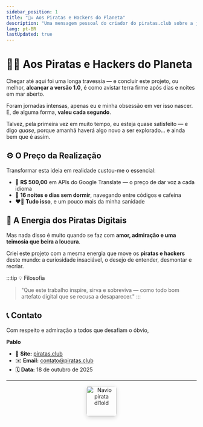 ```yaml
---
sidebar_position: 1
title: "🏴‍☠️ Aos Piratas e Hackers do Planeta"
description: "Uma mensagem pessoal do criador do piratas.club sobre a jornada de criação deste vault digital"
lang: pt-BR
lastUpdated: true
---
```


# 🏴‍☠️ Aos Piratas e Hackers do Planeta

Chegar até aqui foi uma longa travessia — e concluir este projeto, ou melhor, **alcançar a versão 1.0**, é como avistar terra firme após dias e noites em mar aberto.

Foram jornadas intensas, apenas eu e minha obsessão em ver isso nascer. E, de alguma forma, **valeu cada segundo**.

Talvez, pela primeira vez em muito tempo, eu esteja quase satisfeito — e digo *quase*, porque amanhã haverá algo novo a ser explorado… e ainda bem que é assim.

## ⚙️ O Preço da Realização

Transformar esta ideia em realidade custou-me o essencial:

- 💸 **R$ 500,00** em APIs do Google Translate — o preço de dar voz a cada idioma
- 🌙 **16 noites e dias sem dormir**, navegando entre códigos e cafeína
- ❤️‍🔥 **Tudo isso**, e um pouco mais da minha sanidade

## 🌊 A Energia dos Piratas Digitais

Mas nada disso é muito quando se faz com **amor, admiração e uma teimosia que beira a loucura**.

Criei este projeto com a mesma energia que move os **piratas e hackers** deste mundo: a curiosidade insaciável, o desejo de entender, desmontar e recriar.

:::tip 💡 Filosofia
> "Que este trabalho inspire, sirva e sobreviva — como todo bom artefato digital que se recusa a desaparecer."
:::

## 📞 Contato

Com respeito e admiração a todos que desafiam o óbvio,

**Pablo**

- 📡 **Site:** [piratas.club](https://piratas.club)
- ✉️ **Email:** contato@piratas.club
- 🗓️ **Data:** 18 de outubro de 2025

---

<div align="center">

<img src="/dl1old.png" alt="Navio pirata dl1old" style="width: 80px; height: auto; border-radius: 8px; box-shadow: 0 4px 12px rgba(0,0,0,0.15);">

</div>